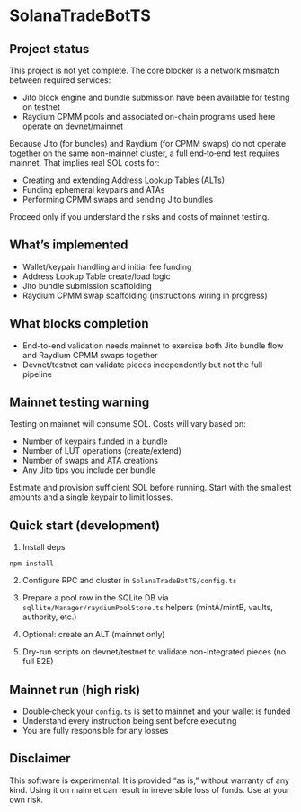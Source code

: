 # SolanaTradeBotTS

## Project status

This project is not yet complete. The core blocker is a network mismatch between required services:

- Jito block engine and bundle submission have been available for testing on testnet
- Raydium CPMM pools and associated on-chain programs used here operate on devnet/mainnet

Because Jito (for bundles) and Raydium (for CPMM swaps) do not operate together on the same non-mainnet cluster, a full end‑to‑end test requires mainnet. That implies real SOL costs for:

- Creating and extending Address Lookup Tables (ALTs)
- Funding ephemeral keypairs and ATAs
- Performing CPMM swaps and sending Jito bundles

Proceed only if you understand the risks and costs of mainnet testing.

## What’s implemented

- Wallet/keypair handling and initial fee funding
- Address Lookup Table create/load logic
- Jito bundle submission scaffolding
- Raydium CPMM swap scaffolding (instructions wiring in progress)

## What blocks completion

- End-to-end validation needs mainnet to exercise both Jito bundle flow and Raydium CPMM swaps together
- Devnet/testnet can validate pieces independently but not the full pipeline

## Mainnet testing warning

Testing on mainnet will consume SOL. Costs will vary based on:

- Number of keypairs funded in a bundle
- Number of LUT operations (create/extend)
- Number of swaps and ATA creations
- Any Jito tips you include per bundle

Estimate and provision sufficient SOL before running. Start with the smallest amounts and a single keypair to limit losses.

## Quick start (development)

1) Install deps

```
npm install
```

2) Configure RPC and cluster in `SolanaTradeBotTS/config.ts`

3) Prepare a pool row in the SQLite DB via `sqllite/Manager/raydiumPoolStore.ts` helpers (mintA/mintB, vaults, authority, etc.)

4) Optional: create an ALT (mainnet only)

5) Dry-run scripts on devnet/testnet to validate non-integrated pieces (no full E2E)

## Mainnet run (high risk)

- Double‑check your `config.ts` is set to mainnet and your wallet is funded
- Understand every instruction being sent before executing
- You are fully responsible for any losses

## Disclaimer

This software is experimental. It is provided “as is,” without warranty of any kind. Using it on mainnet can result in irreversible loss of funds. Use at your own risk.
